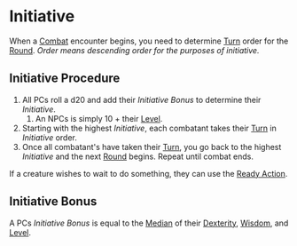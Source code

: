 # Initiative

When a [Combat](Combat.md) encounter begins, you need to determine [Turn](../Core%20Procedures/Turn.md) order for the [Round](../Core%20Procedures/Round.md).
*Order means descending order for the purposes of initiative.*

## Initiative Procedure

1. All PCs roll a d20 and add their *Initiative Bonus* to determine their *Initiative*.
	1. An NPCs is simply 10 + their [Level](../../Player%20Characters/Derived%20Statistics/Level.md).
2. Starting with the highest *Initiative*, each combatant takes their [Turn](../Core%20Procedures/Turn.md) in *Initiative* order.
3. Once all combatant's have taken their [Turn](../Core%20Procedures/Turn.md), you go back to the highest *Initiative* and the next [Round](../Core%20Procedures/Round.md) begins. Repeat until combat ends.

If a creature wishes to wait to do something, they can use the [Ready Action](Reaction.md#Ready).

## Initiative Bonus

A PCs *Initiative Bonus* is equal to the [Median](../Core%20Procedures/Half.md#Median) of their [Dexterity](../../Player%20Characters/The%20Ability%20Scores/Dexterity.md), [Wisdom](../../Player%20Characters/The%20Ability%20Scores/Wisdom.md), and [Level](../../Player%20Characters/Derived%20Statistics/Level.md).
